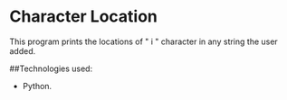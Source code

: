 # Character Location
This program prints the locations of " i " character in any string the user added.

##Technologies used:
- Python.
